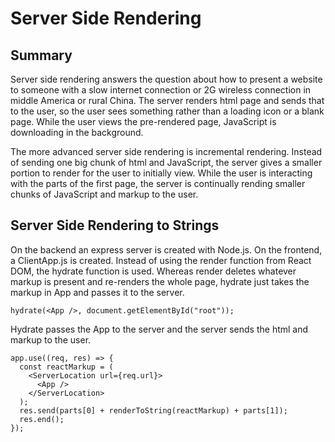 # Server Side Rendering

## Summary

Server side rendering answers the question about how to present a website to someone with a slow internet connection or 2G wireless connection in middle America or rural China. The server renders html page and sends that to the user, so the user sees something rather than a loading icon or a blank page. While the user views the pre-rendered page, JavaScript is downloading in the background.

The more advanced server side rendering is incremental rendering. Instead of sending one big chunk of html and JavaScript, the server gives a smaller portion to render for the user to initially view. While the user is interacting with the parts of the first page, the server is continually rending smaller chunks of JavaScript and markup to the user.

## Server Side Rendering to Strings

On the backend an express server is created with Node.js. On the frontend, a ClientApp.js is created. Instead of using the render function from React DOM, the hydrate function is used. Whereas render deletes whatever markup is present and re-renders the whole page, hydrate just takes the markup in App and passes it to the server.

```
hydrate(<App />, document.getElementById("root"));
```

Hydrate passes the App to the server and the server sends the html and markup to the user.

```
app.use((req, res) => {
  const reactMarkup = (
    <ServerLocation url={req.url}>
      <App />
    </ServerLocation>
  );
  res.send(parts[0] + renderToString(reactMarkup) + parts[1]);
  res.end();
});
```
